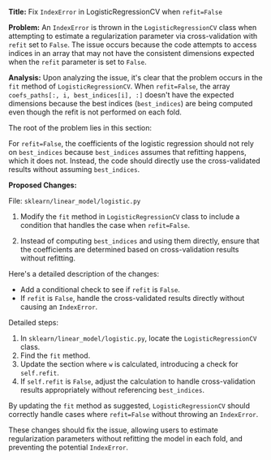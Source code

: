 **Title:** Fix `IndexError` in LogisticRegressionCV when `refit=False`

**Problem:**
An `IndexError` is thrown in the `LogisticRegressionCV` class when attempting to estimate a regularization parameter via cross-validation with `refit` set to `False`. The issue occurs because the code attempts to access indices in an array that may not have the consistent dimensions expected when the `refit` parameter is set to `False`.

**Analysis:**
Upon analyzing the issue, it's clear that the problem occurs in the `fit` method of `LogisticRegressionCV`. When `refit=False`, the array `coefs_paths[:, i, best_indices[i], :]` doesn't have the expected dimensions because the best indices (`best_indices`) are being computed even though the refit is not performed on each fold. 

The root of the problem lies in this section:


For `refit=False`, the coefficients of the logistic regression should not rely on `best_indices` because `best_indices` assumes that refitting happens, which it does not. Instead, the code should directly use the cross-validated results without assuming `best_indices`.

**Proposed Changes:**

File: `sklearn/linear_model/logistic.py`

1. Modify the `fit` method in `LogisticRegressionCV` class to include a condition that handles the case when `refit=False`.
  
2. Instead of computing `best_indices` and using them directly, ensure that the coefficients are determined based on cross-validation results without refitting.

Here's a detailed description of the changes:

- Add a conditional check to see if `refit` is `False`.
- If `refit` is `False`, handle the cross-validated results directly without causing an `IndexError`.

Detailed steps:

1. In `sklearn/linear_model/logistic.py`, locate the `LogisticRegressionCV` class.
2. Find the `fit` method.
3. Update the section where `w` is calculated, introducing a check for `self.refit`.
4. If `self.refit` is `False`, adjust the calculation to handle cross-validation results appropriately without referencing `best_indices`.

By updating the `fit` method as suggested, `LogisticRegressionCV` should correctly handle cases where `refit=False` without throwing an `IndexError`.

These changes should fix the issue, allowing users to estimate regularization parameters without refitting the model in each fold, and preventing the potential `IndexError`.